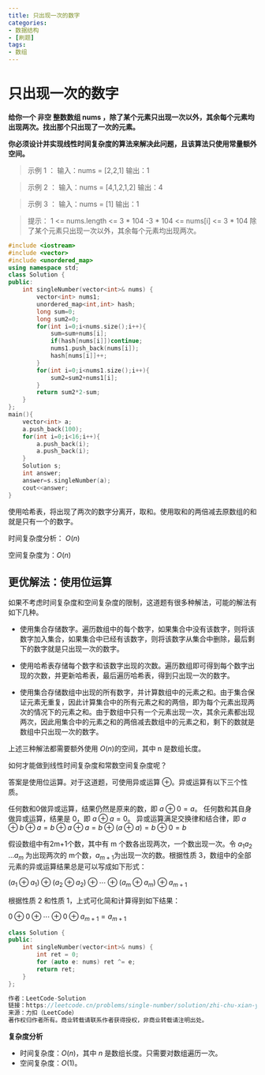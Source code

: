 ```yaml
---
title: 只出现一次的数字
categories:
- 数据结构
- [刷题]
tags:
- 数组
---
```

<head>
    <script src="https://cdn.mathjax.org/mathjax/latest/MathJax.js?config=TeX-AMS-MML_HTMLorMML" type="text/javascript"></script>
    <script type="text/x-mathjax-config">
        MathJax.Hub.Config({
            tex2jax: {
            skipTags: ['script', 'noscript', 'style', 'textarea', 'pre'],
            inlineMath: [['$','$']]
            }
        });
    </script>
</head>

# 只出现一次的数字

**给你一个 非空 整数数组 nums ，除了某个元素只出现一次以外，其余每个元素均出现两次。找出那个只出现了一次的元素。**

**你必须设计并实现线性时间复杂度的算法来解决此问题，且该算法只使用常量额外空间。**

> 示例 1 ：
> 输入：nums = [2,2,1]
> 输出：1

> 示例 2 ：
> 输入：nums = [4,1,2,1,2]
> 输出：4

> 示例 3 ：
> 输入：nums = [1]
> 输出：1

> 提示：
> 1 <= nums.length <= 3 * 104
> -3 * 104 <= nums[i] <= 3 * 104
> 除了某个元素只出现一次以外，其余每个元素均出现两次。

```c++
#include <iostream>
#include <vector>
#include <unordered_map>
using namespace std;
class Solution {
public:
    int singleNumber(vector<int>& nums) {
        vector<int> nums1;
        unordered_map<int,int> hash;
        long sum=0;
        long sum2=0;
        for(int i=0;i<nums.size();i++){
            sum=sum+nums[i];
            if(hash[nums[i]])continue;
            nums1.push_back(nums[i]);
            hash[nums[i]]++;
        }
        for(int i=0;i<nums1.size();i++){
            sum2=sum2+nums1[i];
        }
        return sum2*2-sum;
    }
};
main(){
    vector<int> a;
    a.push_back(100);
    for(int i=0;i<16;i++){
        a.push_back(i);
        a.push_back(i);
    }
    Solution s;
    int answer;
    answer=s.singleNumber(a);
    cout<<answer;
}
```

使用哈希表，将出现了两次的数字分离开，取和。使用取和的两倍减去原数组的和就是只有一个的数字。

时间复杂度分析： $O(n)$

空间复杂度为：$O(n)$

## 更优解法：使用位运算

如果不考虑时间复杂度和空间复杂度的限制，这道题有很多种解法，可能的解法有如下几种。

- 使用集合存储数字。遍历数组中的每个数字，如果集合中没有该数字，则将该数字加入集合，如果集合中已经有该数字，则将该数字从集合中删除，最后剩下的数字就是只出现一次的数字。

- 使用哈希表存储每个数字和该数字出现的次数。遍历数组即可得到每个数字出现的次数，并更新哈希表，最后遍历哈希表，得到只出现一次的数字。

- 使用集合存储数组中出现的所有数字，并计算数组中的元素之和。由于集合保证元素无重复，因此计算集合中的所有元素之和的两倍，即为每个元素出现两次的情况下的元素之和。由于数组中只有一个元素出现一次，其余元素都出现两次，因此用集合中的元素之和的两倍减去数组中的元素之和，剩下的数就是数组中只出现一次的数字。


上述三种解法都需要额外使用 $O(n)$的空间，其中 n 是数组长度。

如何才能做到线性时间复杂度和常数空间复杂度呢？

答案是使用位运算。对于这道题，可使用异或运算 $\oplus$。异或运算有以下三个性质。

任何数和0做异或运算，结果仍然是原来的数，即 $a \oplus 0=a$。
任何数和其自身做异或运算，结果是 0，即 $a \oplus a=0$。
异或运算满足交换律和结合律，即 $a \oplus b \oplus a=b \oplus a \oplus a=b \oplus (a \oplus a)=b \oplus0=b$

假设数组中有2m+1个数，其中有 m 个数各出现两次，一个数出现一次。令 $a_{1}$$a_{2}$ …$a_{m}$ 为出现两次的 m个数，$a_{m+1}$为出现一次的数。根据性质 3，数组中的全部元素的异或运算结果总是可以写成如下形式：

$(a_{1} \oplus a_{1}) \oplus (a_{2} \oplus a_{2}) \oplus \cdots \oplus (a_{m} \oplus a_{m}) \oplus a_{m+1}$

根据性质 2 和性质 1，上式可化简和计算得到如下结果：

$0 \oplus 0 \oplus \cdots \oplus 0 \oplus a_{m+1}=a_{m+1}$

 

```c++
class Solution {
public:
    int singleNumber(vector<int>& nums) {
        int ret = 0;
        for (auto e: nums) ret ^= e;
        return ret;
    }
};

作者：LeetCode-Solution
链接：https://leetcode.cn/problems/single-number/solution/zhi-chu-xian-yi-ci-de-shu-zi-by-leetcode-solution/
来源：力扣（LeetCode）
著作权归作者所有。商业转载请联系作者获得授权，非商业转载请注明出处。
```

**复杂度分析**

- 时间复杂度：$O(n)$，其中 $n$ 是数组长度。只需要对数组遍历一次。
- 空间复杂度：$O(1)$。
